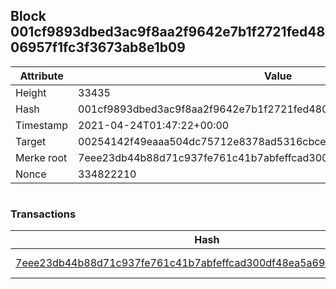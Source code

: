 ## Block 001cf9893dbed3ac9f8aa2f9642e7b1f2721fed4806957f1fc3f3673ab8e1b09

Attribute | Value
--- | ---
Height | 33435
Hash | 001cf9893dbed3ac9f8aa2f9642e7b1f2721fed4806957f1fc3f3673ab8e1b09
Timestamp | 2021-04-24T01:47:22+00:00
Target | 00254142f49eaaa504dc75712e8378ad5316cbcead634704b3734b6271167cc4
Merke root | 7eee23db44b88d71c937fe761c41b7abfeffcad300df48ea5a69bc1216874fd7
Nonce | 334822210

```

```

### Transactions

Hash | Amount
--- | ---
[7eee23db44b88d71c937fe761c41b7abfeffcad300df48ea5a69bc1216874fd7](7eee23db44b88d71c937fe761c41b7abfeffcad300df48ea5a69bc1216874fd7.md) | 10.00000000 SKEPTI 
